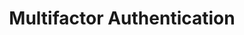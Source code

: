 ---
lang: fr
layout: doc
redirect_from:
- /fr/doc/Multi-factorAuthentication/
- /fr/doc/multifactor-authentication/
redirect_to: https://github.com/Qubes-Community/Contents/blob/master/docs/security/multifactor-authentication.md
ref: 78
title: Multifactor Authentication
---